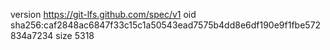 version https://git-lfs.github.com/spec/v1
oid sha256:caf2848ac6847f33c15c1a50543ead7575b4dd8e6df190e9f1fbe572834a7234
size 5318
